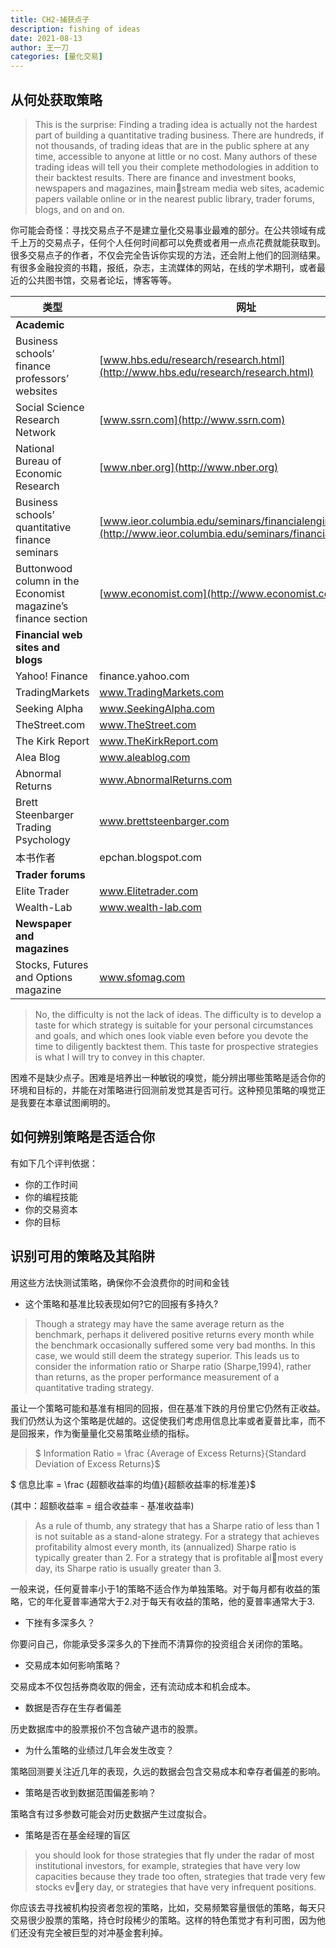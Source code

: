 ```yaml
---
title: CH2-捕获点子
description: fishing of ideas
date: 2021-08-13
author: 王一刀
categories: [量化交易]
---
```


## 从何处获取策略

> This is the surprise: Finding a trading idea is actually not the hardest part of building a quantitative trading business. There are hundreds, if not thousands, of trading ideas that are in the public sphere at any time, accessible to anyone at little or no cost. Many authors of these trading ideas will tell you their complete methodologies in addition to their backtest results. There are finance and investment books, newspapers and magazines, mainstream media web sites, academic papers vailable online or in the nearest public library, trader forums, blogs, and on and on.

你可能会奇怪：寻找交易点子不是建立量化交易事业最难的部分。在公共领域有成千上万的交易点子，任何个人任何时间都可以免费或者用一点点花费就能获取到。很多交易点子的作者，不仅会完全告诉你实现的方法，还会附上他们的回测结果。有很多金融投资的书籍，报纸，杂志，主流媒体的网站，在线的学术期刊，或者最近的公共图书馆，交易者论坛，博客等等。

| 类型 | 网址 |
|-|-|
| **Academic** |  |
| Business schools’ finance professors’ websites | [www.hbs.edu/research/research.html](http://www.hbs.edu/research/research.html) |
| Social Science Research Network | [www.ssrn.com](http://www.ssrn.com) |
| National Bureau of Economic Research | [www.nber.org](http://www.nber.org) |
| Business schools’ quantitative finance seminars | [www.ieor.columbia.edu/seminars/financialengineering](http://www.ieor.columbia.edu/seminars/financialengineering) |
| Buttonwood column in the Economist magazine’s finance section | [www.economist.com](http://www.economist.com) |
|**Financial web sites and blogs**  |  |
| Yahoo! Finance | finance.yahoo.com |
| TradingMarkets | www.TradingMarkets.com |
| Seeking Alpha | www.SeekingAlpha.com |
| TheStreet.com | www.TheStreet.com |
| The Kirk Report | www.TheKirkReport.com |
| Alea Blog | www.aleablog.com |
| Abnormal Returns | www.AbnormalReturns.com |
| Brett Steenbarger Trading Psychology | www.brettsteenbarger.com |
| 本书作者 | epchan.blogspot.com |
| **Trader forums** |  |
| Elite Trader | www.Elitetrader.com |
| Wealth-Lab | www.wealth-lab.com |
| **Newspaper and magazines** |  |
| Stocks, Futures and Options magazine | www.sfomag.com |

> No, the difficulty is not the lack of ideas. The difficulty is to develop a taste for which strategy is suitable for your personal circumstances and goals, and which ones look viable even before you devote the time to diligently backtest them. This taste for prospective strategies is what I will try to convey in this chapter.

困难不是缺少点子。困难是培养出一种敏锐的嗅觉，能分辨出哪些策略是适合你的环境和目标的，并能在对策略进行回测前发觉其是否可行。这种预见策略的嗅觉正是我要在本章试图阐明的。

## 如何辨别策略是否适合你

有如下几个评判依据：
* 你的工作时间
* 你的编程技能
* 你的交易资本
* 你的目标


## 识别可用的策略及其陷阱

用这些方法快测试策略，确保你不会浪费你的时间和金钱

* 这个策略和基准比较表现如何?它的回报有多持久?
> Though a strategy may have the same average return as the benchmark, perhaps it delivered positive returns every month while the benchmark occasionally suffered some very bad months. In this case, we would still deem the strategy superior. This leads us to consider the information ratio or Sharpe ratio (Sharpe,1994), rather than returns, as the proper performance measurement of a quantitative trading strategy.

虽让一个策略可能和基准有相同的回报，但在基准下跌的月份里它仍然有正收益。我们仍然认为这个策略是优越的。这促使我们考虑用信息比率或者夏普比率，而不是回报来，作为衡量量化交易策略业绩的指标。


> $ Information Ratio = \frac {Average of Excess Returns}{Standard Deviation of Excess Returns}$ 

$ 信息比率 = \frac {超额收益率的均值}{超额收益率的标准差}$


(其中：超额收益率 = 组合收益率 - 基准收益率)


> As a rule of thumb, any strategy that has a Sharpe ratio of less than 1 is not suitable as a stand-alone strategy. For a strategy that achieves profitability almost every month, its (annualized) Sharpe ratio is typically greater than 2. For a strategy that is profitable almost every day, its Sharpe ratio is usually greater than 3.

一般来说，任何夏普率小于1的策略不适合作为单独策略。对于每月都有收益的策略，它的年化夏普率通常大于2.对于每天有收益的策略，他的夏普率通常大于3.

* 下挫有多深多久？

你要问自己，你能承受多深多久的下挫而不清算你的投资组合关闭你的策略。

* 交易成本如何影响策略？

交易成本不仅包括券商收取的佣金，还有流动成本和机会成本。

* 数据是否存在生存者偏差

历史数据库中的股票报价不包含破产退市的股票。

* 为什么策略的业绩过几年会发生改变？

策略回测要关注近几年的表现，久远的数据会包含交易成本和幸存者偏差的影响。

* 策略是否收到数据范围偏差影响？

策略含有过多参数可能会对历史数据产生过度拟合。

* 策略是否在基金经理的盲区

> you should look for those strategies that fly under the radar of most institutional investors, for example, strategies that have very low capacities because they trade too often, strategies that trade very few stocks every day, or strategies that have very infrequent positions.

你应该去寻找被机构投资者忽视的策略，比如，交易频繁容量很低的策略，每天只交易很少股票的策略，持仓时段稀少的策略。这样的特色策觉才有利可图，因为他们还没有完全被巨型的对冲基金套利掉。


